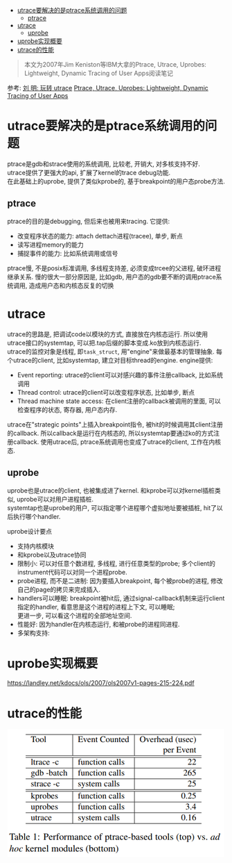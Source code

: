 - [utrace要解决的是ptrace系统调用的问题](#utrace要解决的是ptrace系统调用的问题)
  - [ptrace](#ptrace)
- [utrace](#utrace)
  - [uprobe](#uprobe)
- [uprobe实现概要](#uprobe实现概要)
- [utrace的性能](#utrace的性能)

> 本文为2007年Jim Keniston等IBM大拿的Ptrace, Utrace, Uprobes: Lightweight, Dynamic Tracing of User Apps阅读笔记

参考:
[刘 明: 玩转 utrace](https://www.ibm.com/developerworks/cn/linux/l-cn-utrace/index.html)
[Ptrace, Utrace, Uprobes: Lightweight, Dynamic Tracing of User Apps](https://landley.net/kdocs/ols/2007/ols2007v1-pages-215-224.pdf)

# utrace要解决的是ptrace系统调用的问题
ptrace是gdb和strace使用的系统调用, 比较老, 开销大, 对多核支持不好.  
utrace提供了更强大的api, 扩展了kernel的trace debug功能.  
在此基础上的uprobe, 提供了类似kprobe的, 基于breakpoint的用户态probe方法.

## ptrace
ptrace的目的是debugging, 但后来也被用来tracing. 它提供:
* 改变程序状态的能力: attach dettach进程(tracee), 单步, 断点
* 读写进程memory的能力
* 捕捉事件的能力: 比如系统调用或信号

ptrace慢, 不是posix标准调用, 多线程支持差, 必须变成trcee的父进程, 破环进程继承关系.
慢的很大一部分原因是, 比如gdb, 用户态的gdb要不断的调用ptrace系统调用, 造成用户态和内核态反复的切换

# utrace
utrace的思路是, 把调试code以模块的方式, 直接放在内核态运行. 所以使用utrace接口的systemtap, 可以把.tap后缀的脚本变成.ko放到内核态运行.  
utrace的监控对象是线程, 即`task_struct`, 用"engine"来做最基本的管理抽象. 每个utrace的client, 比如systemtap, 建立对目标thread的engine.
engine提供:
* Event reporting: utrace的client可以对感兴趣的事件注册callback, 比如系统调用
* Thread control: utrace的client可以改变程序状态, 比如单步, 断点
* Thread machine state access: 在client注册的callback被调用的里面, 可以检查程序的状态, 寄存器, 用户态内存.

utrace在"strategic points"上插入breakpoint指令, 被hit的时候调用其client注册的callback. 所以callback是运行在内核态的, 所以systemtap要通过ko的方式注册callback. 
使用utrace后, ptrace系统调用也变成了utrace的client, 工作在内核态.

## uprobe
uprobe也是utrace的client, 也被集成进了kernel. 和kprobe可以对kernel插桩类似, uprobe可以对用户进程插桩.  
systemtap也是uprobe的用户, 可以指定哪个进程哪个虚拟地址要被插桩, hit了以后执行哪个handler.

uprobe设计要点
* 支持内核模块
* 和kprobe以及utrace协同
* 限制小: 可以对任意个数进程, 多线程, 进行任意类型的probe; 多个client的instrument代码可以对同一个进程probe.
* probe进程, 而不是二进制: 因为要插入breakpoint, 每个被probe的进程, 修改自己的page的拷贝来完成插入.
* handlers可以睡眠: breakpoint被hit后, 通过signal-callback机制来运行client指定的handler, 看意思是这个进程的进程上下文, 可以睡眠;  
更进一步, 可以看这个进程的全部地址空间.
* 性能好: 因为handler在内核态运行, 和被probe的进程同进程.
* 多架构支持: 

# uprobe实现概要
https://landley.net/kdocs/ols/2007/ols2007v1-pages-215-224.pdf

# utrace的性能
![](img/profiling_user_space_Ptrace_Utrace_Uprobes_20221022004233.png)  
